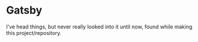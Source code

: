 # Gatsby #

I've head things, but never really looked into it until now, found while making this project/repository.